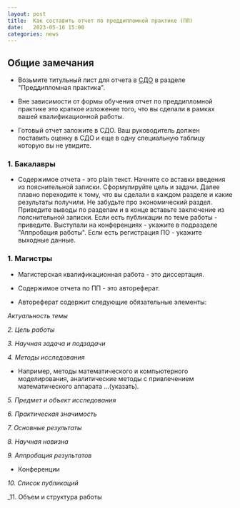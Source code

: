 ```yaml
---
layout: post
title:  Как составить отчет по преддипломной практике (ПП)
date:   2023-05-16 15:00
categories: news
---
```


## Общие замечания

* Возьмите титульный лист для отчета в [СДО](online-edu.mirea.ru) в разделе "Преддипломная практика".

* Вне зависимости от формы обучения отчет по преддипломной практике это краткое изложение того, что вы сделали в рамках вашей квалификационной работы.

* Готовый отчет заложите в СДО. Ваш руководитель должен поставить оценку в СДО и еще в одну специальную таблицу которую вы не увидите.

### 1. Бакалавры

* Содержимое отчета - это plain текст. Начните со вставки введения из пояснительной записки. Сформулируйте цель и задачи. Далее плавно переходите к тому, что вы сделали в каждом разделе и какие результаты получили. Не забудьте про экономический раздел.
Приведите выводы по разделам и в конце вставьте заключение из пояснительной записки. Если есть публикации по теме работы - приведите. Выступали на конференциях - укажите в подразделе "Аппробация работы". Если есть регистрация ПО - укажите выходные данные.

### 1. Магистры

* Магистерская квалификационная работа - это диссертация. 

* Содержимое отчета по ПП - это автореферат. 

* Автореферат содержит следующие обязательные элементы: 

_Актуальность темы_

_2. Цель работы_

_3. Научная задача и подзадачи_

_4. Методы исследования_
* Например, методы математического и компьютерного моделирования, аналитические методы с привлечением математического аппарата ...(указать).

_5. Предмет и объект исследования_

_6. Практическая значимость_

_7. Основные результаты_

_8. Научная новизна_

_9. Аппробация результатов_

* Конференции

_10. Список публикаций_

_11. Объем и структура работы










